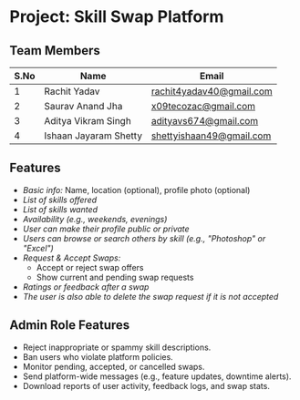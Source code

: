 # Project: Skill Swap Platform 



## Team Members

| S.No | Name                   | Email                        |
|------|------------------------|------------------------------|
| 1    | Rachit Yadav           | rachit4yadav40@gmail.com     |
| 2    | Saurav Anand Jha       | x09tecozac@gmail.com         |
| 3    | Aditya Vikram Singh    | adityavs674@gmail.com        |
| 4    | Ishaan Jayaram Shetty  | shettyishaan49@gmail.com     |


## Features

- *Basic info:* Name, location (optional), profile photo (optional)
- *List of skills offered*
- *List of skills wanted*
- *Availability (e.g., weekends, evenings)*
- *User can make their profile public or private*
- *Users can browse or search others by skill (e.g., "Photoshop" or "Excel")*
- *Request & Accept Swaps:*
  - Accept or reject swap offers
  - Show current and pending swap requests
- *Ratings or feedback after a swap*
- *The user is also able to delete the swap request if it is not accepted*


## Admin Role Features

- Reject inappropriate or spammy skill descriptions.
- Ban users who violate platform policies.
- Monitor pending, accepted, or cancelled swaps.
- Send platform-wide messages (e.g., feature updates, downtime alerts).
- Download reports of user activity, feedback logs, and swap stats.
